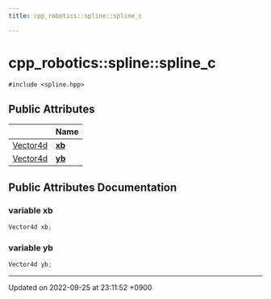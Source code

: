 ```yaml
---
title: cpp_robotics::spline::spline_c

---
```


# cpp_robotics::spline::spline_c






`#include <spline.hpp>`

## Public Attributes

|                | Name           |
| -------------- | -------------- |
| [Vector4d](/cpp_robotics_core/doxybook/Namespaces/namespacecpp__robotics/#using-vector4d) | **[xb](/cpp_robotics_core/doxybook/Classes/structcpp__robotics_1_1spline_1_1spline__c/#variable-xb)**  |
| [Vector4d](/cpp_robotics_core/doxybook/Namespaces/namespacecpp__robotics/#using-vector4d) | **[yb](/cpp_robotics_core/doxybook/Classes/structcpp__robotics_1_1spline_1_1spline__c/#variable-yb)**  |

## Public Attributes Documentation

### variable xb

```cpp
Vector4d xb;
```


### variable yb

```cpp
Vector4d yb;
```


-------------------------------

Updated on 2022-09-25 at 23:11:52 +0900